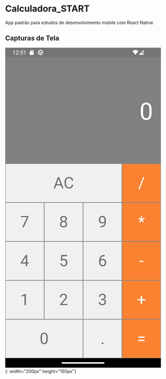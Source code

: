 # Calculadora_START
 App padrão para estudos de desenvolvimento mobile com React Native

## Capturas de Tela

![Tela Principal](calculator/screenshots/tela_principal.png){: width="200px" height="150px"}
